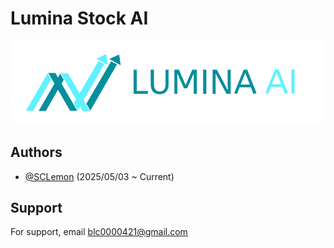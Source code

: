 
# Lumina Stock AI
![Banner](./lumina_banner.png)

## Authors

- [@SCLemon](https://github.com/SCLemon)  (2025/05/03 ~ Current)


## Support

For support, email blc0000421@gmail.com
